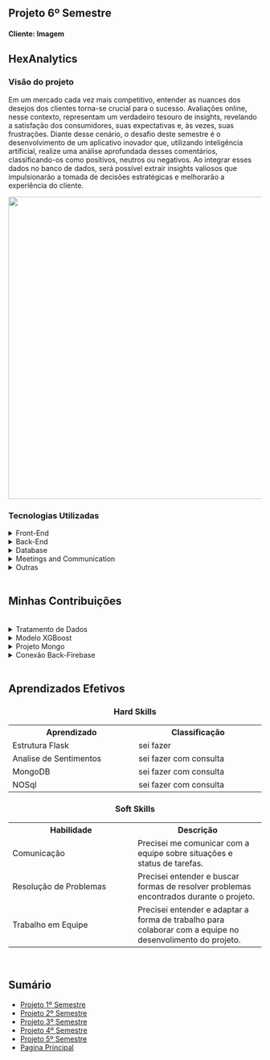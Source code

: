 <h2>Projeto 6º Semestre</h2>
<h4>Cliente: Imagem</h4>

<h2>HexAnalytics</h2>

<h3>Visão do projeto</h3>

<p>Em um mercado cada vez mais competitivo, entender as nuances dos desejos dos clientes torna-se crucial para o sucesso. Avaliações online, nesse contexto, representam um verdadeiro tesouro de insights, revelando a satisfação dos consumidores, suas expectativas e, às vezes, suas frustrações. Diante desse cenário, o desafio deste semestre é o desenvolvimento de um aplicativo inovador que, utilizando inteligência artificial, realize uma análise aprofundada desses comentários, classificando-os como positivos, neutros ou negativos. Ao integrar esses dados no banco de dados, será possível extrair insights valiosos que impulsionarão a tomada de decisões estratégicas e melhorarão a experiência do cliente.</p>

<p align="center">
  <img src="https://github.com/GroupHextech/HEXTECH-API6sem/blob/main/docs/images/Sprint4.gif" width="600">
</p>

<h3>Tecnologias Utilizadas</h3>

<details>
<summary>Front-End</summary>

* [React](https://pt-br.legacy.reactjs.org/)
* [HTML](https://www.w3schools.com/html/)
* [CSS](https://www.w3schools.com/css/)

</details>

<details>
<summary>Back-End</summary>

- [Python](https://www.python.org/)
- [Flask](https://flask.palletsprojects.com/en/3.0.x/)
- [Jupyter](https://jupyter.org/)
- [XGBoost](https://xgboost.readthedocs.io/en/stable/)
</details>

<details>
<summary>Database</summary>

- [MongoDB](https://www.mongodb.com/atlas)
- [Firebase](https://firebase.google.com/?hl=pt-br)
</details>

<details>
<summary>Meetings and Communication</summary>

- [Discord](https://discord.com/?msclkid=b4f5af84b8f811ecbd81c127a0ae68a7)
- [Whatsapp](https://www.whatsapp.com/)
- [Slack](https://slack.com/intl/pt-br/?msclkid=c00e628eb8f811ecaef374bb86d7f056)
</details>


<details>
    <summary>Outras</summary>
    <br>

- [GitHub](https://github.com/)
- [Git](https://github.com/)
</details>

<br>


<h2>Minhas Contribuições</h2>
<br>

<details>
    <summary>Tratamento de Dados</summary>
    <p>Para treinar um modelo de aprendizagem de maquina é preciso preparar o dado, ajudei a fazer os passos pelo qual a base de treino passa.</p>
    
```
  # Cria uma nova coluna para classificar entre comentários positivos(2), negativos(0) ou neutros(1) com base na nota:
dataset['feeling'] = np.where(dataset['overall_rating'] < 3, 0, np.where(dataset['overall_rating'] == 3, 1, 2))

# Mostra os primeiros registros do dataset
print("Primeiros registros do dataset:")
print(tabulate(dataset.head(10), headers='keys', tablefmt='pipe'))

# Criação da instância do lematizador e das stopwords
lemmatizer = WordNetLemmatizer()
stop_words = set(stopwords.words('portuguese'))

# Lista para armazenar os textos pré-processados
preprocessed_texts = []

# Itera sobre cada texto no dataset para pré-processamento
for text in dataset['review_text']:
    # Verifica se o texto é uma string
    if isinstance(text, str):
        # Converte para minúsculas
        text = text.lower()
        # Remove acentos
        text = ''.join(char for char in unicodedata.normalize('NFKD', text) if unicodedata.category(char) != 'Mn')
        # Remove números usando expressão regular
        text = re.sub(r'\d+', '', text)
        # Remove caracteres especiais (incluindo emojis)
        text = re.sub(r'[^\w\s]', '', text)
        # Remove pontuação
        text = text.translate(str.maketrans('', '', string.punctuation))
        # Remove espaços extras
        text = re.sub(r'\s+', ' ', text).strip()
        # Tokenização
        tokens = word_tokenize(text)
        # Lematização e remoção de stopwords
        tokens = [lemmatizer.lemmatize(word) for word in tokens if word.isalpha() and word.lower() not in stop_words]
        # Junta os tokens em texto novamente
        preprocessed_text = ' '.join(tokens)
        # Adiciona o texto pré-processado à lista
        preprocessed_texts.append(preprocessed_text)
    else:
        preprocessed_texts.append("")

# Substitui os textos originais pelos textos já preparados para análise
dataset['review_text'] = preprocessed_texts
```  
</details>

<details>
    <summary>Modelo XGBoost</summary>
    <p>O maior foco do projeto é a aprendizagem de maquina em analise de sentimentos, a equipe pesquisou e testou varios modelos e eu fiquei responsável pelo XGBoost, que acabou sendo usando na versão final.</p>
    
```
# Cria uma instância do modelo XGBoost
xgboost = xgb.XGBClassifier()

# Especifica o número de folds para a validação cruzada
num_folds = 5

#  Cria um objeto StratifiedKFold para garantir que as classes estejam balanceadas em cada divisão
kfold = StratifiedKFold(n_splits=num_folds, shuffle=True, random_state=42)

# Lista para armazenar as pontuações de acurácia de cada divisão (fold)
accuracy_scores = []

# Realiza a validação cruzada
for train_index, test_index in kfold.split(X_ngrams, Y):
    # Separa os dados em conjuntos de treino e teste para esta divisão
    X_train, X_test = X_ngrams[train_index], X_ngrams[test_index]
    Y_train, Y_test = Y[train_index], Y[test_index]

    # Calcula os pesos de amostra com base nas classes
    class_weights = np.zeros(len(Y_train))
    class_counts = np.bincount(Y_train)
    for i in range(len(class_counts)):
        class_weights[Y_train == i] = len(Y_train) / class_counts[i]
    
    # Treina o modelo XGBoost com pesos de amostra
    xgboost.fit(X_train, Y_train, sample_weight=class_weights)
```
</details>

<details>
    <summary>Projeto Mongo</summary>
    <p>Nesse semestre fomos introduzidos a bancos de dados não relacionais, eu fiquei encarregado de criar o projeto no Mongo Atlas e a pagina da wiki de como começar a usar a ferramenta.</p>
    
* [Wiki Mongo projeto](https://github.com/GroupHextech/HEXTECH-API6sem/wiki/Mongo)
    
</details>

<details>
    <summary>Conexão Back-Firebase</summary>
    <p>Fui responsável pela primeira versão da conexão com firebase e a aplicação, onde ele buscava as credenciais localmente e conectava com o cliente.</p>
    
```
    cred = credentials.Certificate(
        os.path.join(
            os.path.dirname(__file__),
            r"D:\\Codigos\\Fatec\\api6\\firebase\\hex-imagem-firebase-adminsdk-us6mv-b020efced9.json"
        )
    )

    firebase_app = firebase_admin.initialize_app(cred)

    def init_firestore():
        fclient = firestore.client(app=firebase_app)
        return fclient

    fbd = firestore.client()
```
</details>

<br>
<h2>Aprendizados Efetivos</h2>

<h3 align="center"> Hard Skills </h3>

<table align="center">
    <tr>
      <th width="300px">Aprendizado</th>
      <th width="300px">Classificação</th>
    </tr>
    <tr>
      <td>Estrutura Flask</td>
      <td>sei fazer</td>
    </tr>
    <tr>
      <td>Analise de Sentimentos</td>
      <td>sei fazer com consulta</td>
    </tr>
    <tr>
      <td>MongoDB</td>
      <td>sei fazer com consulta</td>
    </tr>
     <tr>
      <td>NOSql</td>
      <td>sei fazer com consulta</td>
    </tr>
</table>

<h3 align="center"> Soft Skills </h3>

<table align="center">
    <tr>
      <th width="300px">Habilidade</th>
      <th width="300px">Descrição</th>
    </tr>
    <tr>
      <td>Comunicação</td>
      <td>Precisei me comunicar com a equipe sobre situações e status de tarefas.</td>
    </tr>
    <tr>
      <td>Resolução de Problemas</td>
      <td>Precisei entender e buscar formas de resolver problemas encontrados durante o projeto.</td>
    </tr>
    <tr>
      <td>Trabalho em Equipe</td>
      <td>Precisei entender e adaptar a forma de trabalho para colaborar com a equipe no desenvolimento do projeto.</td>
    </tr>
</table>


<br>

<h2>Sumário</h2>

* [Projeto 1º Semestre](https://github.com/AugustoTSantos/PortifolioApis/tree/main/1Semestre)
* [Projeto 2º Semestre](https://github.com/AugustoTSantos/PortifolioApis/tree/main/2Semestre)
* [Projeto 3º Semestre](https://github.com/AugustoTSantos/PortifolioApis/tree/main/3Semestre)
* [Projeto 4º Semestre](https://github.com/AugustoTSantos/PortifolioApis/tree/main/4Semestre)
* [Projeto 5º Semestre](https://github.com/AugustoTSantos/PortifolioApis/tree/main/5Semestre)
* [Pagina Principal](https://github.com/AugustoTSantos/PortifolioApis/blob/main/README.md)
